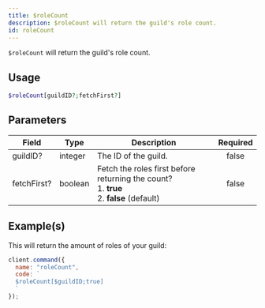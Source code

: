 ```yaml
---
title: $roleCount
description: $roleCount will return the guild's role count.
id: roleCount
---
```


`$roleCount` will return the guild's role count.

## Usage

```php
$roleCount[guildID?;fetchFirst?]
```

## Parameters

| Field       | Type    | Description                                                                                        | Required |
| ----------- | ------- | -------------------------------------------------------------------------------------------------- | :------: |
| guildID?    | integer | The ID of the guild.                                                                               |  false   |
| fetchFirst? | boolean | Fetch the roles first before returning the count? <br /> 1. **true** <br /> 2. **false** (default) |  false   |

## Example(s)

This will return the amount of roles of your guild:

```javascript
client.command({
  name: "roleCount",
  code: `
  $roleCount[$guildID;true]
  `
});
```

